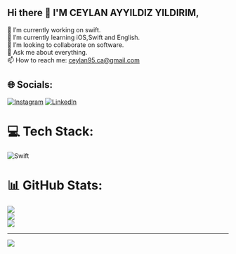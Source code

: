 ## Hi there 👋 I'M CEYLAN AYYILDIZ YILDIRIM,
🔭 I’m currently working on swift.<br>🌱 I’m currently learning iOS,Swift and English.<br>👯 I’m looking to collaborate on software.<br>💬 Ask me about everything.<br>📫 How to reach me: ceylan95.ca@gmail.com


## 🌐 Socials:
[![Instagram](https://img.shields.io/badge/Instagram-%23E4405F.svg?logo=Instagram&logoColor=white)](https://instagram.com/https://www.instagram.com/ceylanayyldz/) [![LinkedIn](https://img.shields.io/badge/LinkedIn-%230077B5.svg?logo=linkedin&logoColor=white)](https://linkedin.com/in/www.linkedin.com/in/ceylan-ayyıldız-yıldırım)

# 💻 Tech Stack:
![Swift](https://img.shields.io/badge/swift-F54A2A?style=for-the-badge&logo=swift&logoColor=white)
# 📊 GitHub Stats:
![](https://github-readme-stats.vercel.app/api?username=ceylanayyldz&theme=ambient_gradient&hide_border=false&include_all_commits=true&count_private=true)<br/>
![](https://github-readme-streak-stats.herokuapp.com/?user=ceylanayyldz&theme=ambient_gradient&hide_border=false)<br/>
![](https://github-readme-stats.vercel.app/api/top-langs/?username=ceylanayyldz&theme=ambient_gradient&hide_border=false&include_all_commits=true&count_private=true&layout=compact)

---
[![](https://visitcount.itsvg.in/api?id=ceylanayyldz&icon=0&color=0)](https://visitcount.itsvg.in)

<!-- Proudly created with GPRM ( https://gprm.itsvg.in ) -->
